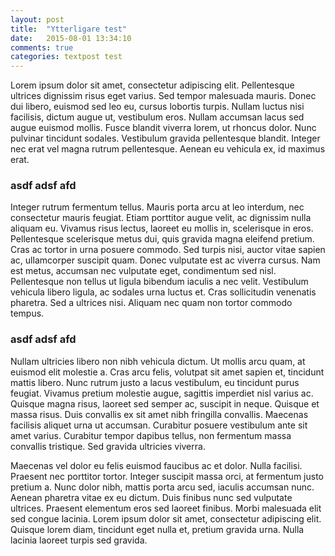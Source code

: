 ```yaml
---
layout: post
title:  "Ytterligare test"
date:   2015-08-01 13:34:10
comments: true
categories: textpost test
---
```


Lorem ipsum dolor sit amet, consectetur adipiscing elit. Pellentesque ultrices dignissim risus eget varius. Sed tempor malesuada mauris. Donec dui libero, euismod sed leo eu, cursus lobortis turpis. Nullam luctus nisi facilisis, dictum augue ut, vestibulum eros. Nullam accumsan lacus sed augue euismod mollis. Fusce blandit viverra lorem, ut rhoncus dolor. Nunc pulvinar tincidunt sodales. Vestibulum gravida pellentesque blandit. Integer nec erat vel magna rutrum pellentesque. Aenean eu vehicula ex, id maximus erat.
 
### asdf adsf afd ###

Integer rutrum fermentum tellus. Mauris porta arcu at leo interdum, nec consectetur mauris feugiat. Etiam porttitor augue velit, ac dignissim nulla aliquam eu. Vivamus risus lectus, laoreet eu mollis in, scelerisque in eros. Pellentesque scelerisque metus dui, quis gravida magna eleifend pretium. Cras ac tortor in urna posuere commodo. Sed turpis nisi, auctor vitae sapien ac, ullamcorper suscipit quam. Donec vulputate est ac viverra cursus. Nam est metus, accumsan nec vulputate eget, condimentum sed nisl. Pellentesque non tellus ut ligula bibendum iaculis a nec velit. Vestibulum vehicula libero ligula, ac sodales urna luctus et. Cras sollicitudin venenatis pharetra. Sed a ultrices nisi. Aliquam nec quam non tortor commodo tempus.

### asdf adsf afd ###

Nullam ultricies libero non nibh vehicula dictum. Ut mollis arcu quam, at euismod elit molestie a. Cras arcu felis, volutpat sit amet sapien et, tincidunt mattis libero. Nunc rutrum justo a lacus vestibulum, eu tincidunt purus feugiat. Vivamus pretium molestie augue, sagittis imperdiet nisl varius ac. Quisque magna risus, laoreet sed semper ac, suscipit in neque. Quisque et massa risus. Duis convallis ex sit amet nibh fringilla convallis. Maecenas facilisis aliquet urna ut accumsan. Curabitur posuere vestibulum ante sit amet varius. Curabitur tempor dapibus tellus, non fermentum massa convallis tristique. Sed gravida ultricies viverra.

Maecenas vel dolor eu felis euismod faucibus ac et dolor. Nulla facilisi. Praesent nec porttitor tortor. Integer suscipit massa orci, at fermentum justo pretium a. Nunc dolor nibh, mattis porta arcu sed, iaculis accumsan nunc. Aenean pharetra vitae ex eu dictum. Duis finibus nunc sed vulputate ultrices. Praesent elementum eros sed laoreet finibus. Morbi malesuada elit sed congue lacinia. Lorem ipsum dolor sit amet, consectetur adipiscing elit. Quisque lorem diam, tincidunt eget nulla et, pretium gravida urna. Nulla lacinia laoreet turpis sed gravida. 
